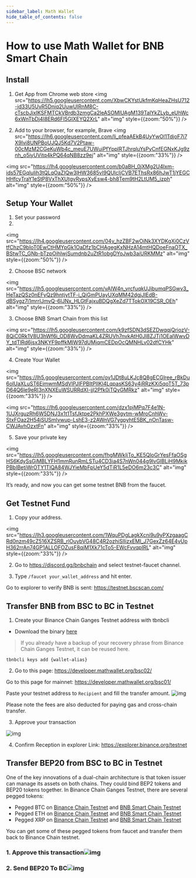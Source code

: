 ```yaml
---
sidebar_label: Math Wallet
hide_table_of_contents: false
---
```


# How to use Math Wallet for BNB Smart Chain
## Install
1. Get App from Chrome web store
<img src="https://lh5.googleusercontent.com/XbwCKYstUkfmKqHeaZHsU712-id33U5UvR5Dniq2UuwUIRnM8C-cTscbJixIKSFMTCkVBrdb3zmgCa2leASOMlUAgM139TalYkZLyb_eUhWc6xWnTbDj4I8ERd6FI5GlXEYQ2XrL" alt="img" style={{zoom:"50%"}} />

2. Add to your browser, for example, Brave
<img src="https://lh6.googleusercontent.com/li_pfeaAEkB4UyYwOl1TdjoF7i7X9lvi8UNPBoUJQJ5Kd7V2Ptaw-00cMzM2CGeKuWb4c_meuE7UWuiPfYpplRTJhrqluYsPyCnfEGNxKJg9znh_o5iyUVitq4kPQ64qNB8zz9ej" alt="img" style={{zoom:"33%"}} />

<img src="https://lh4.googleusercontent.com/b0aBH_0jXMg2U4Ixm-ids57EGqluIih3tQLqOaZIQw3lHW3685vI9QUlcIjCVB7EThsRx86hJwT1jYEGCHHfcyTraY1eStP8VxThXUtgvRypsXyEsw4-bh8Tem9tH2LtUM5_izph" alt="img" style={{zoom:"50%"}} />

## Setup Your Wallet
1. Set your password
2. 
<img src="https://lh4.googleusercontent.com/04v_hzZBF2wOiNk3XYDKgXi0CzVtfChzC9bIoT0EwCtHMYpGk1OaDfz1bCHAgegKxNHzA14mtHQDoeFnaOTX_BStwTC_GNb-bTzpOihIwjSumdnb2uZtR1obgDYoJwb3aiURKMMz" alt="img" style={{zoom:"50%"}} />

2. Choose BSC network

<img src="https://lh5.googleusercontent.com/vAIW4n_vrcfuqkUJibumqPSGwv3_HeTazQSz0nEFyQz9hntjytTF-i_QiGmPUayUXqMM42dgjJIEdB-dBSygz7i1mrrIJmvQ-6IJNx_HLGtFajxuBDQgXeZd7TTokOX19CSR_OEh" alt="img" style={{zoom:"33%"}} />

3. Choose BNB Smart Chain from this list
   
<img src="https://lh5.googleusercontent.com/k9zfSDN3dSEZDwqqjQriozV-8QiC0Rk1V8U3hWf6i_OD8WvDdmaKL4ZRUVh7nvkAtH0Jl8ZJTj1OEalWwvDY_tdTlRd6jsx3NKYF9pffkMIW97dUMjqmCEDpOcQMNHLv02dfCYHk" alt="img" style={{zoom:"33%"}} />

4. Create Your Wallet

<img src="https://lh5.googleusercontent.com/ov1JDt8uLKJc8Q8gECGlree_rBkDu6oIUaXLuST6EimwmMSdVlPJIFPBItPIIKl4LqpasKS63y4jRRzKXi5qoT5T_73pD64Q6le9eRI3nXNXEuWSURRdXI-jjl2Pfk0iTQyGMRkz" alt="img" style={{zoom:"33%"}} />

<img src="https://lh6.googleusercontent.com/dzx1pjMPq7F4e1N-1UJXrguzRh6W5DNJ3x1t1TsfJktpe2PkhPXWe3gytm-wMroCnhWv-StxFOaz2H54iSUSmIvwup-LshE3-z2AWnVG7ygpyhtE5BK_nOnTasw-CWJAvhOzxtFn" alt="img" style={{zoom:"33%"}} />

5. Save your private key

<img src="https://lh5.googleusercontent.com/fhgMWkIjTo_KE5QloGrYesFfaOSgHS6KdySsGjMBLYFH1mmRunRmLSTu4CD3ia4S7nWn044g9lvGIBLiH9MkikPBbIBetiWrOTY1TlQA84WJYieMbFpUeY5dTiR1L5eDO6m23c3C" alt="img" style={{zoom:"33%"}} />

It’s ready, and now you can get some testnet BNB from the faucet.

## Get Testnet Fund
1. Copy your address.

<img src="https://lh3.googleusercontent.com/1WquPDgLagkXcni9u9yPXzgaagCRd0nzm49cZ516XZSRB_rlOuybVG48C4R2ozhiSlIizxEMI_J7GexZz64E4vUpH362rrAn74GP1ALLOFOZusF8qjM1Xk71cTo5-EWcFvvqpIRL" alt="img" style={{zoom:"33%"}} />

2. Go to <https://discord.gg/bnbchain> and select testnet-faucet channel.

3. Type `/faucet your_wallet_address` and hit enter.

Go to explorer to verify BNB is sent: <https://testnet.bscscan.com/>

## Transfer BNB from BSC to BC in Testnet

1. Create your Binance Chain Ganges Testnet address with tbnbcli
* Download the binary [here](https://github.com/binance-chain/node/releases/tag/v0.8.1)
> If you already have a backup of your recovery phrase from Binance Chain Ganges Testnet, it can be reused here.
```
tbnbcli keys add {wallet-alias}
```
2. Go to this page: <https://developer.mathwallet.org/bsc02/>

Go to this page for mainnet: <https://developer.mathwallet.org/bsc01/>


Paste your testnet address to `Recipient` and fill the transfer amount.
![img](https://lh6.googleusercontent.com/jBLdydCWQEKJ-ksWfixIUH8qrFC9JEaLw4SbGRWngKCWXAjQDzl0ZCKs3Ajn2ZILcnd2XJzZxK6x62DHNb7_VHaJFm78qvU6zD-fhp5p7KGyDesNz5q6hilLLRbuv1Ygw-46JoBq)

Please note the fees are also deducted for paying gas and cross-chain transfer.

3. Approve your transaction

![img](https://lh3.googleusercontent.com/1LZhflItAfxbbPLppP_2mZQXhKlKbvAhk51-Or41wTaHY7Rs3B5g62QO1_4ymA0rgx8HoEmvCyEWbWSm_LOrxXyvHWZ24EsRVSJoLELHdprSiLAMLd5cDiDm_89Nd5z78CP0fPw5)

4. Confirm Reception in explorer
Link: <https://explorer.binance.org/testnet>

## Transfer BEP20 from BSC to BC in Testnet

One of the key innovations of a dual-chain architecture is that token issuer can manage its assets on both chains. They could bind BEP2 tokens and BEP20 tokens together. In Binance Chain Ganges Testnet, there are several pegged tokens:

* Pegged BTC on [Binance Chain Testnet](https://explorer.binance.org/testnet/asset/BTC-E24) and  [BNB Smart Chain Testnet](https://testnet.bscscan.com/address/0x6ce8dA28E2f864420840cF74474eFf5fD80E65B8#code)
* Pegged ETH on  [Binance Chain Testnet](
https://explorer.binance.org/testnet/asset/ETH-64F) and  [BNB Smart Chain Testnet](https://testnet.bscscan.com/address/0xd66c6b4f0be8ce5b39d52e0fd1344c389929b378#code)
* Pegged XRP on  [Binance Chain Testnet](
https://explorer.binance.org/testnet/asset/XRP-C46) and  [BNB Smart Chain Testnet](https://testnet.bscscan.com/address/0xa83575490d7df4e2f47b7d38ef351a2722ca45b9#code)

You can get some of these pegged tokens from faucet and transfer them back to Binance Chain testnet.

### 1. Approve this transaction![img](https://lh3.googleusercontent.com/bYfuPLKjeTopR_VUzr6MBEHZWy6UkJ10hlXICxbHh7LvoKi5Hdr2aW7Z_nSDgKphaCc9iOijoignzydzmYU1BGOyN6IRHJPHLKia1XD59651hS-EMU9vboqblgBSziivtZGdQ05e)

### 2. Send BEP20 To BC![img](https://lh5.googleusercontent.com/_RKYU23BD2xhw-g63K8O3RRF1sEKGAC5zyTOIpWUJl9scDyn1kbjwEO6gjFPkVCeFMoG-8D0xvqNH17sJSlZP_FxCrduCqEKZqHfk8DtTnBk6XKHnHDLPAaR8VjVcNNWZsAw74FB)